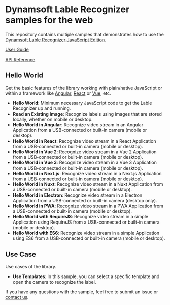# Dynamsoft Lable Recognizer samples for the web

This repository contains multiple samples that demonstrates how to use the [Dynamsoft Lable Recognizer JavaScript Edition](https://www.dynamsoft.com/label-recognition/programming/javascript/?ver=latest).

[User Guide](https://www.dynamsoft.com/label-recognition/programming/javascript/user-guide.html?ver=latest)

[API Reference](https://www.dynamsoft.com/label-recognition/programming/javascript/api-reference/?ver=latest)

## Hello World

Get the basic features of the library working with plain/native JavaScript or within a framework like [Angular](https://angular.io/), [React](https://reactjs.org/) or [Vue](https://vuejs.org/), etc.

* **Hello World**: Minimum necessary JavaScript code to get the Lable Recognizer up and running.
* **Read an Existing Image**: Recognize labels using images that are stored locally, whether on mobile or desktop.
* **Hello World in Angular**: Recognize video stream in an Angular Application from a USB-connected or built-in camera (mobile or desktop).
* **Hello World in React**: Recognize video stream in a React Application from a USB-connected or built-in camera (mobile or desktop).
* **Hello World in Vue 2**: Recognize video stream in a Vue 2 Application from a USB-connected or built-in camera (mobile or desktop).
* **Hello World in Vue 3**: Recognize video stream in a Vue 3 Application from a USB-connected or built-in camera (mobile or desktop).
* **Hello World in Next.js**: Recognize video stream in a Next.js Application from a USB-connected or built-in camera (mobile or desktop).
* **Hello World in Nuxt**: Recognize video stream in a Nuxt Application from a USB-connected or built-in camera (mobile or desktop).
* **Hello World in Electron**: Recognize video stream in a Electron Application from a USB-connected or built-in camera (desktop only).
* **Hello World in PWA**: Recognize video stream in a PWA Application from a USB-connected or built-in camera (mobile or desktop).
* **Hello World with RequireJS**: Recognize video stream in a simple Application using RequireJS from a USB-connected or built-in camera (mobile or desktop).
* **Hello World with ES6**: Recognize video stream in a simple Application using ES6 from a USB-connected or built-in camera (mobile or desktop).

## Use Case

Use cases of the library.

* **Use Templates**: In this sample, you can select a specific template and open the camera to recognize the label.

If you have any questions with the sample, feel free to submit an issue or [contact us](https://www.dynamsoft.com/company/contact/).